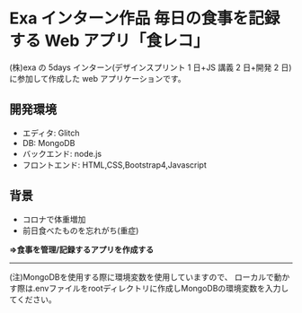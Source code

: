 # Exa インターン作品 毎日の食事を記録する Web アプリ「食レコ」

(株)exa の 5days インターン(デザインスプリント 1 日+JS 講義 2 日+開発 2 日)
に参加して作成した web アプリケーションです。

## 開発環境
- エディタ: Glitch
- DB: MongoDB
- バックエンド: node.js 
- フロントエンド: HTML,CSS,Bootstrap4,Javascript

## 背景
- コロナで体重増加
- 前日食べたものを忘れがち(重症)

**=>食事を管理/記録するアプリを作成する**

***
(注)MongoDBを使用する際に環境変数を使用していますので、
ローカルで動かす際は.envファイルをrootディレクトリに作成しMongoDBの環境変数を入力してください。






